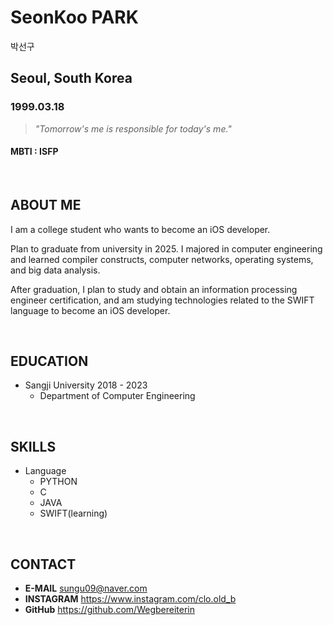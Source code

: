 
# SeonKoo PARK <br/>
박선구

## Seoul, South Korea

### 1999.03.18
> *"Tomorrow's me is responsible for today's me."*
#### MBTI : ISFP

<br/>

## ABOUT ME
I am a college student who wants to become an iOS developer.

Plan to graduate from university in 2025. I majored in computer engineering and learned compiler constructs, computer networks, operating systems, and big data analysis.

After graduation, I plan to study and obtain an information processing engineer certification, and am studying technologies related to the SWIFT language to become an iOS developer.

<br/>

## EDUCATION
- Sangji University 2018 - 2023
	- Department of Computer Engineering

<br/>

## SKILLS
- Language
	- PYTHON
	- C
	- JAVA
	- SWIFT(learning)

<br/>

## CONTACT
- **E-MAIL** sungu09@naver.com 
- **INSTAGRAM** https://www.instagram.com/clo.old_b 
- **GitHub** https://github.com/Wegbereiterin

